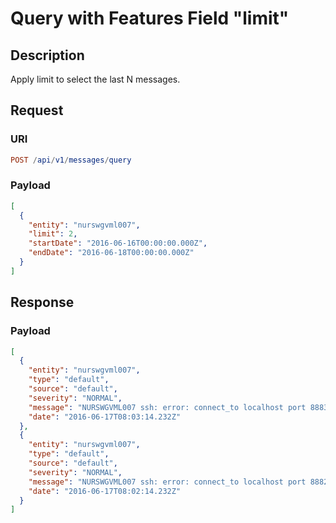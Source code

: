 # Query with Features Field "limit"

## Description

Apply limit to select the last N messages.

## Request

### URI

```elm
POST /api/v1/messages/query
```

### Payload

```json
[
  {
    "entity": "nurswgvml007",
    "limit": 2,
    "startDate": "2016-06-16T00:00:00.000Z",
    "endDate": "2016-06-18T00:00:00.000Z"
  }
]
```

## Response

### Payload

```json
[
  {
    "entity": "nurswgvml007",
    "type": "default",
    "source": "default",
    "severity": "NORMAL",
    "message": "NURSWGVML007 ssh: error: connect_to localhost port 8883: failed.",
    "date": "2016-06-17T08:03:14.232Z"
  },
  {
    "entity": "nurswgvml007",
    "type": "default",
    "source": "default",
    "severity": "NORMAL",
    "message": "NURSWGVML007 ssh: error: connect_to localhost port 8882: failed.",
    "date": "2016-06-17T08:02:14.232Z"
  }
]
```
